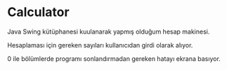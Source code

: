 # Calculator
Java Swing kütüphanesi kuulanarak yapmış olduğum hesap makinesi.


Hesaplaması için gereken sayıları kullanıcıdan girdi olarak alıyor.


0 ile bölümlerde programı sonlandırmadan gereken hatayı ekrana basıyor.

